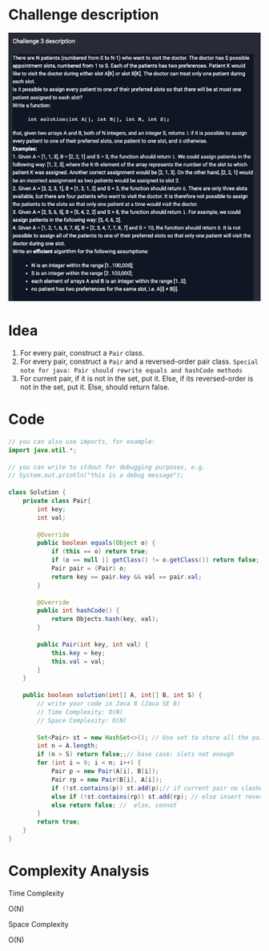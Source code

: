 # Challenge description

![](../assets/MS-3.png)

# Idea

1.   For every pair, construct a `Pair` class.
1.   For every pair, construct a `Pair` and a reversed-order pair class.  `Special note for java: Pair should rewrite equals and hashCode methods`
1.   For current pair, if it is not in the set, put it. Else, if its reversed-order is not in the set, put it. Else, should return false.

# Code

```java
// you can also use imports, for example:
import java.util.*;

// you can write to stdout for debugging purposes, e.g.
// System.out.println("this is a debug message");

class Solution {
    private class Pair{
        int key;
        int val;

        @Override
        public boolean equals(Object o) {
            if (this == o) return true;
            if (o == null || getClass() != o.getClass()) return false;
            Pair pair = (Pair) o;
            return key == pair.key && val == pair.val;
        }

        @Override
        public int hashCode() {
            return Objects.hash(key, val);
        }

        public Pair(int key, int val) {
            this.key = key;
            this.val = val;
        }
    }

    public boolean solution(int[] A, int[] B, int S) {
        // write your code in Java 8 (Java SE 8)
        // Time Complexity: O(N)
        // Space Complexity: O(N)

        Set<Pair> st = new HashSet<>(); // Use set to store all the pairs
        int n = A.length;
        if (n > S) return false;;// base case: slots not enough
        for (int i = 0; i < n; i++) {
            Pair p = new Pair(A[i], B[i]);
            Pair rp = new Pair(B[i], A[i]);
            if (!st.contains(p)) st.add(p);// if current pair no clashes, insert
            else if (!st.contains(rp)) st.add(rp); // else insert reverse-order.
            else return false; //  else, connot
        }
        return true;
    }
}
```

# Complexity Analysis

Time Complexity

O(N)

Space Complexity

O(N)
